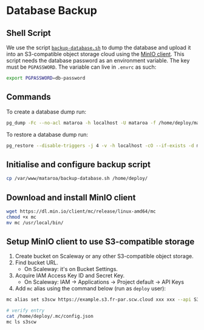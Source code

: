 # Database Backup

## Shell Script

We use the script [`backup-database.sh`](backup-database.sh) to dump the
database and upload it into an S3-compatible object storage cloud using the
[MinIO client](https://min.io/). This script needs the database password
as an environment variable. The key must be `PGPASSWORD`. The variable can live
in `.envrc` as such:

```sh
export PGPASSWORD=db-password
```

## Commands

To create a database dump run:

```sh
pg_dump -Fc --no-acl mataroa -h localhost -U mataroa -f /home/deploy/mataroa.dump -W
```

To restore a database dump run:

```sh
pg_restore --disable-triggers -j 4 -v -h localhost -cO --if-exists -d mataroa -U mataroa -W mataroa.dump
```

## Initialise and configure backup script

```sh
cp /var/www/mataroa/backup-database.sh /home/deploy/
```

## Download and install MinIO client

```sh
wget https://dl.min.io/client/mc/release/linux-amd64/mc
chmod +x mc
mv mc /usr/local/bin/
```

## Setup MinIO client to use S3-compatible storage

1. Create bucket on Scaleway or any other S3-compatible object storage.
1. Find bucket URL.
    * On Scaleway: it's on Bucket Settings.
1. Acquire IAM Access Key ID and Secret Key.
    * On Scaleway: IAM -> Applications -> Project default -> API Keys
1. Add `mc` alias using the command below (run as `deploy` user):

```sh
mc alias set s3scw https://example.s3.fr-par.scw.cloud xxx xxx --api S3v4

# verify entry
cat /home/deploy/.mc/config.json
mc ls s3scw
```
